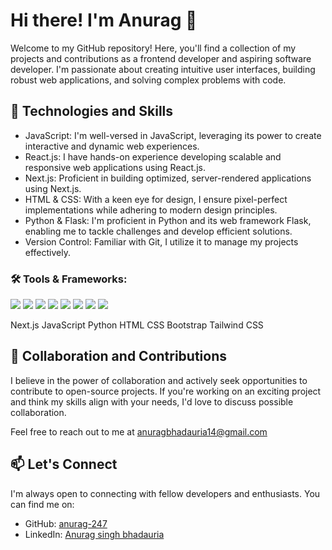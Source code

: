 # Hi there! I'm Anurag 👋
Welcome to my GitHub repository! Here, you'll find a collection of my projects and contributions as a frontend developer and aspiring software developer. I'm passionate about creating intuitive user interfaces, building robust web applications, and solving complex problems with code.

## 🧰 Technologies and Skills
* JavaScript: I'm well-versed in JavaScript, leveraging its power to create interactive and dynamic web experiences.
* React.js: I have hands-on experience developing scalable and responsive web applications using React.js.
* Next.js: Proficient in building optimized, server-rendered applications using Next.js.
* HTML & CSS: With a keen eye for design, I ensure pixel-perfect implementations while adhering to modern design principles.
* Python & Flask: I'm proficient in Python and its web framework Flask, enabling me to tackle challenges and develop efficient solutions.
* Version Control: Familiar with Git, I utilize it to manage my projects effectively.

### 🛠 Tools & Frameworks:
<img src="https://camo.githubusercontent.com/8e61133630901ca8816979c956a1c18bc3bf944fcb8bbaf59f4d0c34c9e6a8c3/68747470733a2f2f696d672e736869656c64732e696f2f62616467652f2d52656163742e6a732d3631444146423f6c6f676f3d7265616374266c6f676f436f6c6f723d7768697465267374796c653d666c61742d737175617265" /> <img src="https://camo.githubusercontent.com/cbb6123312c61a56218dcb1e3c7f32327f90801c977170b41ee9cf517d66c318/68747470733a2f2f696d672e736869656c64732e696f2f62616467652f2d4e6578742e6a732d3030303030303f6c6f676f3d6e657874646f746a73266c6f676f436f6c6f723d7768697465267374796c653d666c61742d737175617265"> <img src="https://camo.githubusercontent.com/616246bcae760f9bada17f1faf2d8db7bb9b89449bb7b56510f5a6c8680b7db8/68747470733a2f2f696d672e736869656c64732e696f2f62616467652f2d4a6176615363726970742d4637444631453f6c6f676f3d6a617661736372697074266c6f676f436f6c6f723d626c61636b267374796c653d666c61742d737175617265" /> <img src="https://camo.githubusercontent.com/37dee46103019d0832ed7449dd164ec4259b6bf9ee802f19ba5b153f2a77855f/68747470733a2f2f696d672e736869656c64732e696f2f62616467652f2d507974686f6e2d3337373641423f6c6f676f3d707974686f6e266c6f676f436f6c6f723d7768697465267374796c653d666c61742d737175617265" /> <img src="https://camo.githubusercontent.com/03ba0c983eb39e27701d4108420bcecfc1a666338c13a91f3cc15dd86aaa8866/68747470733a2f2f696d672e736869656c64732e696f2f62616467652f2d48544d4c2d4533344632363f6c6f676f3d68746d6c35266c6f676f436f6c6f723d7768697465267374796c653d666c61742d737175617265" /> <img src="https://camo.githubusercontent.com/a2b7d13d2d7a6b7701137c1444a665f6f3ed1881f7fdca7bafedf32ac189a883/68747470733a2f2f696d672e736869656c64732e696f2f62616467652f2d4353532d3135373242363f6c6f676f3d63737333266c6f676f436f6c6f723d7768697465267374796c653d666c61742d737175617265" /> <img src="https://camo.githubusercontent.com/b4df355ac0d54b2f91d265eeb80a6b61eb1341457588b2ff3b8615697bfe2539/68747470733a2f2f696d672e736869656c64732e696f2f62616467652f2d426f6f7473747261702d3739353242333f6c6f676f3d626f6f747374726170266c6f676f436f6c6f723d7768697465267374796c653d666c61742d737175617265" /> <img src="https://camo.githubusercontent.com/7247ab5c34a7f269414122f4edb47dd2e2a527e3f3c1e3f354489b6abc93ab8b/68747470733a2f2f696d672e736869656c64732e696f2f62616467652f2d5461696c77696e645f4353532d3338423241433f6c6f676f3d7461696c77696e642d637373266c6f676f436f6c6f723d7768697465267374796c653d666c61742d737175617265" />

Next.js JavaScript Python HTML CSS Bootstrap Tailwind CSS

## 🤝 Collaboration and Contributions
I believe in the power of collaboration and actively seek opportunities to contribute to open-source projects. If you're working on an exciting project and think my skills align with your needs, I'd love to discuss possible collaboration.

Feel free to reach out to me at anuragbhadauria14@gmail.com

## 📫 Let's Connect
I'm always open to connecting with fellow developers and enthusiasts. You can find me on:
* GitHub: <a href="https://github.com/anurag-247">anurag-247</a>
* LinkedIn: <a href="https://www.linkedin.com/in/anurag-bhadauria-363ab2278/">Anurag singh bhadauria</a>

